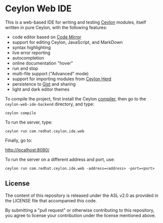 Ceylon Web IDE
==============

This is a web-based IDE for writing and testing [Ceylon][]
modules, itself written in pure Ceylon, with the following
features:

- code editor based on [Code Mirror][]
- support for editing Ceylon, JavaScript, and MarkDown
- syntax highlighting
- live error reporting
- autocompletion
- online documentation "hover"
- run and stop
- multi-file support ("Advanced" mode)
- support for importing modules from [Ceylon Herd][]
- persistence to [Gist][] and sharing 
- light and dark editor themes

[Ceylon]: http://ceylon-lang.org
[Ceylon Herd]: http://modules.ceylon-lang.org
[Code Mirror]: http://codemirror.net
[Gist]: http://gist.github.com

To compile the project, first install the Ceylon [compiler][], 
then go to the `ceylon-web-ide-backend` directory, and type:

    ceylon compile

To run the server, type:

    ceylon run com.redhat.ceylon.ide.web

Finally, go to:

<http://localhost:8080/>

To run the server on a different address and port, use:

    ceylon run com.redhat.ceylon.ide.web -address=<address> -port=<port>

[compiler]: http://ceylon-lang.org/download

## License

The content of this repository is released under the ASL v2.0
as provided in the LICENSE file that accompanied this code.

By submitting a "pull request" or otherwise contributing to 
this repository, you agree to license your contribution under 
the license mentioned above.


